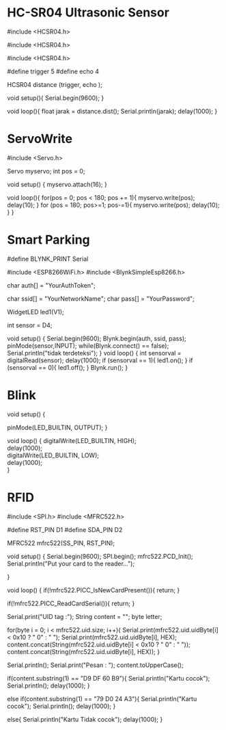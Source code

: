 # HC-SR04 Ultrasonic Sensor

#include <HCSR04.h>

#include <HCSR04.h>

#include <HCSR04.h>

#define trigger 5
#define echo 4

HCSR04 distance (trigger, echo );

void setup(){
  Serial.begin(9600);
}

void loop(){
  float jarak = distance.dist();
  Serial.println(jarak);
  delay(1000);
}

# ServoWrite

#include <Servo.h>

Servo myservo;
int pos = 0;

void setup() {
  myservo.attach(16);
}

void loop(){
  for(pos = 0; pos < 180; pos += 1){
    myservo.write(pos);
    delay(10);
   }
   for (pos = 180; pos>=1; pos-=1){
    myservo.write(pos);
    delay(10);
   }
}

# Smart Parking

#define BLYNK_PRINT Serial


#include <ESP8266WiFi.h>
#include <BlynkSimpleEsp8266.h>

char auth[] = "YourAuthToken";

char ssid[] = "YourNetworkName";
char pass[] = "YourPassword";

WidgetLED led1(V1);

int sensor = D4;

void setup()
{
  Serial.begin(9600);
  Blynk.begin(auth, ssid, pass);
  pinMode(sensor,INPUT);
  while(Blynk.connect() == false);
  Serial.println("tidak terdeteksi");
}
void loop()
{
  int sensorval = digitalRead(sensor);
  delay(1000);
    if (sensorval == 1){
    led1.on();
  }
    if (sensorval == 0){
    led1.off();
  }
  Blynk.run();
}

# Blink

void setup() {
 
  pinMode(LED_BUILTIN, OUTPUT);
}

void loop() {
  digitalWrite(LED_BUILTIN, HIGH);   
  delay(1000);                      
  digitalWrite(LED_BUILTIN, LOW);    
  delay(1000);                      
}

# RFID

#include <SPI.h>
#include <MFRC522.h>

#define RST_PIN D1
#define SDA_PIN D2

MFRC522 mfrc522(SS_PIN, RST_PIN);

void setup() {
  Serial.begin(9600);
  SPI.begin();
  mfrc522.PCD_Init();
  Serial.println("Put your card to the reader...");

}

void loop() {
  if(!mfrc522.PICC_IsNewCardPresent()){
    return;
  }

  if(!mfrc522.PICC_ReadCardSerial()){
    return;
  }

  Serial.print("UID tag :");
  String content = "";
  byte letter;

  for(byte i = 0; i < mfrc522.uid.size; i++){
    Serial.print(mfrc522.uid.uidByte[i] < 0x10 ? " 0" : " ");
    Serial.print(mfrc522.uid.uidByte[i], HEX);
    content.concat(String(mfrc522.uid.uidByte[i] < 0x10 ? " 0" : " "));
    content.concat(String(mfrc522.uid.uidByte[i], HEX));
  }

  Serial.println();
  Serial.print("Pesan : ");
  content.toUpperCase();

  if(content.substring(1) == "D9 DF 60 B9"){
    Serial.println("Kartu cocok");
    Serial.println();
    delay(1000);
  }

  else if(content.substring(1) == "79 D0 24 A3"){
    Serial.println("Kartu cocok");
    Serial.println();
    delay(1000);
  }

  else{
    Serial.println("Kartu Tidak cocok");
    delay(1000);
  }
